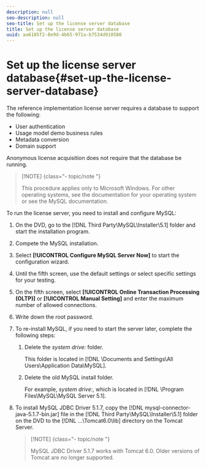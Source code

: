 ```yaml
---
description: null
seo-description: null
seo-title: Set up the license server database
title: Set up the license server database
uuid: aa6185f2-8e9d-4b65-971a-b7534d910580
---
```


# Set up the license server database{#set-up-the-license-server-database}

The reference implementation license server requires a database to support the following:

* User authentication 
* Usage model demo business rules 
* Metadata conversion 
* Domain support

Anonymous license acquisition does not require that the database be running.

>[!NOTE] {class="- topic/note "}
>
>This procedure applies only to Microsoft Windows. For other operating systems, see the documentation for your operating system or see the MySQL documentation.

To run the license server, you need to install and configure MySQL: 

1. On the DVD, go to the [!DNL Third Party\MySQL\Installer\5.1] folder and start the installation program.
1. Compete the MySQL installation.
1. Select **[!UICONTROL Configure MySQL Server Now]** to start the configuration wizard.
1. Until the fifth screen, use the default settings or select specific settings for your testing.
1. On the fifth screen, select **[!UICONTROL Online Transaction Processing (OLTP)]** or **[!UICONTROL Manual Setting]** and enter the maximum number of allowed connections.
1. Write down the root password.
1. To re-install MySQL, if you need to start the server later, complete the following steps:
   1. Delete the *system drive:* folder.
   
      This folder is located in [!DNL \Documents and Settings\All Users\Application Data\MySQL].   
   1. Delete the old MySQL install folder.
   
      For example, *system drive:*, which is located in [!DNL \Program Files\MySQL\MySQL Server 5.1].   
1. To install MySQL JDBC Driver 5.1.7, copy the [!DNL mysql-connector-java-5.1.7-bin.jar] file in the [!DNL Third Party\MySQL\Installer\5.1] folder on the DVD to the [!DNL ...\Tomcat6.0\lib] directory on the Tomcat Server.

   >[!NOTE] {class="- topic/note "}
   >
   >MySQL JDBC Driver 5.1.7 works with Tomcat 6.0. Older versions of Tomcat are no longer supported.

